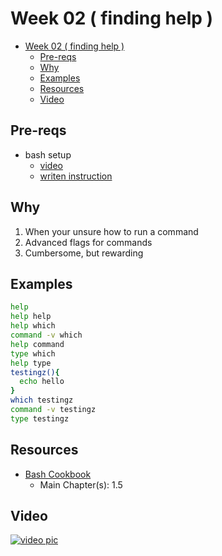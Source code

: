# Week 02 ( finding help )

- [Week 02 ( finding help )](#week-02--finding-help-)
  - [Pre-reqs](#pre-reqs)
  - [Why](#why)
  - [Examples](#examples)
  - [Resources](#resources)
  - [Video](#video)

## Pre-reqs

- bash setup
  - [video](https://youtu.be/mfP8R1yr80A)
  - [writen instruction](/install_methods/)

## Why

1. When your unsure how to run a command
2. Advanced flags for commands
3. Cumbersome, but rewarding

## Examples

```bash
help
help help
help which
command -v which
help command
type which
help type
testingz(){
  echo hello
}
which testingz
command -v testingz
type testingz
```

## Resources

- [Bash Cookbook](http://bashcookbook.com/)
  - Main Chapter(s): 1.5
  
## Video

[![video pic](https://img.youtube.com/vi/XiNrBIoZRFI/0.jpg)](https://youtu.be/XiNrBIoZRFI)
